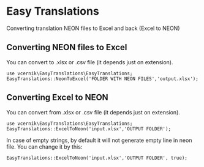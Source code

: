 # Easy Translations
Converting translation NEON files to Excel and back (Excel to NEON)

## Converting NEON files to Excel
You can convert to .xlsx or .csv file (it depends just on extension).

    use vcernik\EasyTranslations\EasyTranslations;
    EasyTranslations::NeonToExcel('FOLDER WITH NEON FILES','output.xlsx');
    
## Converting Excel to NEON
You can convert from .xlsx or .csv file (it depends just on extension).
    
    use vcernik\EasyTranslations\EasyTranslations;
    EasyTranslations::ExcelToNeon('input.xlsx','OUTPUT FOLDER');

In case of empty strings, by default it will not generate empty line in neon file.
You can change it by this:

    EasyTranslations::ExcelToNeon('input.xlsx','OUTPUT FOLDER', true);
